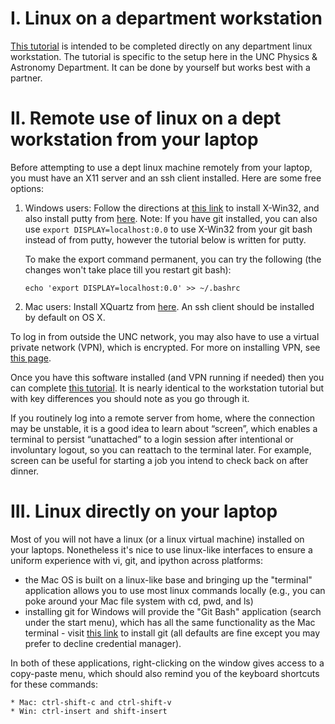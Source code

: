# I. Linux on a department workstation

[This tutorial](https://github.com/capprogram/2022bootcamp/blob/master/linuxtutorial/LinuxTutorial-deptmachine.pdf) is intended to be completed directly on any department linux workstation. The tutorial is specific to the setup here in the UNC Physics & Astronomy Department. It can be done by yourself but works best with a partner.

# II. Remote use of linux on a dept workstation from your laptop

Before attempting to use a dept linux machine remotely from your laptop, you must have an X11 server and an ssh client installed. Here are some free options:

1. Windows users: Follow the directions at [this
    link](https://shareware.unc.edu) to install X-Win32, and also
    install putty from
    [here](http://www.chiark.greenend.org.uk/~sgtatham/putty/download.html). 
    Note: If you have git installed, you can also use `export DISPLAY=localhost:0.0` to use X-Win32 from your git bash instead of from putty, however the tutorial below is written for putty.

    To make the export command permanent, you can try the following (the changes won't take place till you restart git bash):
    ```
    echo 'export DISPLAY=localhost:0.0' >> ~/.bashrc
    ```

2. Mac users: Install XQuartz from
    [here](http://xquartz.macosforge.org/landing/). An ssh client
    should be installed by default on OS X.

To log in from outside the UNC network, you may also have to use a virtual private network (VPN), which is encrypted. For more on installing VPN, see [this page](https://help.unc.edu/sp?sys_kb_id=719db1eddb3fa41070551ffa689619eb&id=kb_article_view&sysparm_rank=3&sysparm_tsqueryId=15034a751b738590dd78c955624bcbee).

Once you have this software installed (and VPN running if needed) then you can complete [this tutorial](https://github.com/capprogram/2022bootcamp/blob/master/linuxtutorial/LinuxTutorial-laptop.pdf). It is nearly identical to the workstation tutorial but with key differences you should note as you go through it.

If you routinely log into a remote server from home, where the connection may be unstable, it is a good idea to learn about “screen”, which enables a terminal to persist “unattached” to a login session after intentional or involuntary logout, so you can reattach to the terminal later. For example, screen can be useful for starting a job you intend to check back on after dinner.

# III. Linux directly on your laptop

Most of you will not have a linux (or a linux virtual machine) installed on your laptops. Nonetheless it's nice to use linux-like interfaces to ensure a uniform experience with vi, git, and ipython across platforms:

* the Mac OS is built on a linux-like base and bringing up the "terminal" application allows you to use most linux commands locally (e.g., you can poke around your Mac file system with cd, pwd, and ls)
* installing git for Windows will provide the "Git Bash" application (search under the start menu), which has all the same functionality as the Mac terminal - visit [this link](https://git-for-windows.github.io) to install git (all defaults are fine except you may prefer to decline credential manager). 

In both of these applications, right-clicking on the window gives access to a copy-paste menu, which should also remind you of the keyboard shortcuts for these commands:

    * Mac: ctrl-shift-c and ctrl-shift-v
    * Win: ctrl-insert and shift-insert
